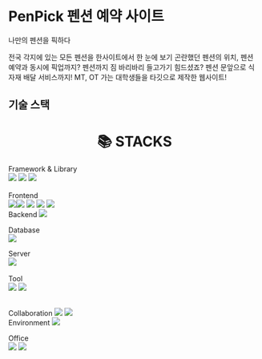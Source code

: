 
# PenPick 펜션 예약 사이트
나만의 펜션을 픽하다

전국 각지에 있는 모든 펜션을 한사이트에서 한 눈에 보기
곤란했던 펜션의 위치, 펜션 예약과 동시에 픽업까지?
펜션까지 짐 바리바리 들고가기 힘드셨죠? 펜션 문앞으로 식자재 배달 서비스까지!
MT, OT 가는 대학생들을 타깃으로 제작한 웹사이트!


## 기술 스택

<div align=center><h1>📚 STACKS</h1></div>

<div> 
 Framework & Library
 <br>
 <img src="https://img.shields.io/badge/springboot-6DB33F?style=for-the-badge&logo=springboot&logoColor=white">
 <img src="https://img.shields.io/badge/react-61DAFB?style=for-the-badge&logo=react&logoColor=black">
 <img src="https://img.shields.io/badge/spring-6DB33F?style=for-the-badge&logo=spring&logoColor=white">
</div>
 
 <br>
Frontend
 <br>
<img src="https://img.shields.io/badge/bootstrap-7952B3?style=for-the-badge&logo=bootstrap&logoColor=white"><img src="https://img.shields.io/badge/javascript-F7DF1E?style=for-the-badge&logo=javascript&logoColor=black">
<img src="https://img.shields.io/badge/css-1572B6?style=for-the-badge&logo=css3&logoColor=white">
<img src="https://img.shields.io/badge/html5-E34F26?style=for-the-badge&logo=html5&logoColor=white">
<img src="https://img.shields.io/badge/jquery-0769AD?style=for-the-badge&logo=jquery&logoColor=white">
 <br>
Backend
 <img src="https://img.shields.io/badge/node.js-339933?style=for-the-badge&logo=Node.js&logoColor=white">
 <br>
   
Database
<br>
<img src="https://img.shields.io/badge/oracle-F80000?style=for-the-badge&logo=oracle&logoColor=white">
   

  
Server
<br>
<img src="https://img.shields.io/badge/apache tomcat-F8DC75?style=for-the-badge&logo=apachetomcat&logoColor=white">
 <br> <br>
Tool
<br>
<img src="https://camo.githubusercontent.com/9ae0ea293e146b4c6bd0b37ab3b648d78cd5eb153dcc6609312729acc47b222e/68747470733a2f2f696d672e736869656c64732e696f2f62616467652f45636c69707365204944452d3243323235353f7374796c653d666f722d7468652d6261646765266c6f676f3d65636c69707365696465266c6f676f436f6c6f723d7768697465">
<img src="https://camo.githubusercontent.com/64ff0373d7317b94d94f00c8cffac29d880a702d54c012fbcd16dae7e12db981/68747470733a2f2f696d672e736869656c64732e696f2f62616467652f56697375616c2053747564696f20436f64652d3030374143433f7374796c653d666f722d7468652d6261646765266c6f676f3d76697375616c73747564696f636f6465266c6f676f436f6c6f723d7768697465">

   <br>
Collaboration
<img src="https://camo.githubusercontent.com/8b20df4dce83849ed91f5dba04a42e793499dcd1064c094153dba4c1447390f3/68747470733a2f2f696d672e736869656c64732e696f2f62616467652f536c61636b2d3441313534423f7374796c653d666f722d7468652d6261646765266c6f676f3d536c61636b266c6f676f436f6c6f723d7768697465">
<img src="https://img.shields.io/badge/github-181717?style=for-the-badge&logo=github&logoColor=white">

  <br>
Environment
<img src="https://camo.githubusercontent.com/b7942d63ed3877aa11bfe7017a6e06b1e421b4b4912cfaf87b30dc1a5f51dca3/68747470733a2f2f696d672e736869656c64732e696f2f62616467652f57696e646f77732031302d3030373844363f7374796c653d666f722d7468652d6261646765266c6f676f3d77696e646f77733130266c6f676f436f6c6f723d7768697465">
 <br>
 
Office
<br>
<img src="https://camo.githubusercontent.com/499921200e3b429b5fccbbe95afff0d79316b025c80c5994a2759745e007b96f/68747470733a2f2f696d672e736869656c64732e696f2f62616467652f476f6f676c652532305368656574732d3334413835333f7374796c653d666f722d7468652d6261646765266c6f676f3d676f6f676c652d736865657473266c6f676f436f6c6f723d7768697465">
<img src="https://camo.githubusercontent.com/eabafd2d4be8e0abcc9f0c7b9bc682a7fa2e8d6b2b42c6e5de2b2ea3bae5f505/68747470733a2f2f696d672e736869656c64732e696f2f62616467652f4e6f74696f6e2d3030303030303f7374796c653d666f722d7468652d6261646765266c6f676f3d6e6f74696f6e266c6f676f436f6c6f723d7768697465">
 <br>

